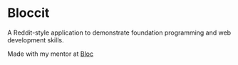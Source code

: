 # Bloccit

A Reddit-style application to demonstrate foundation programming and web development skills.

Made with my mentor at [Bloc](http://bloc.io)



